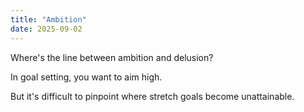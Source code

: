 ```yaml
---
title: "Ambition"
date: 2025-09-02
---
```

Where's the line between ambition and delusion?

In goal setting, you want to aim high. 

But it's difficult to pinpoint where stretch goals become unattainable.